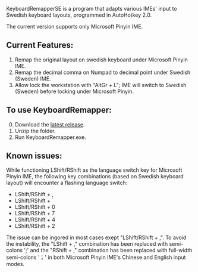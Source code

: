 KeyboardRemapperSE is a program that adapts various IMEs' input to Swedish keyboard layouts, programmed in AutoHotkey 2.0.

The current version supports only Microsoft Pinyin IME.

## Current Features:
1. Remap the original layout on swedish keyboard under Microsoft Pinyin IME.
2. Remap the decimal comma on Numpad to decimal point under Swedish (Sweden) IME.
3. Allow lock the workstation with "AltGr + L"; IME will switch to Swedish (Sweden) before locking under  Microsoft Pinyin.

## To use KeyboardRemapper:
0. Download the [latest release](https://github.com/SinghimL/KBRemapper-chs2swe/releases/download/KBR-CS2SE-V0.2/KBR-Chs2Swe-V0.2-release.zip).
1. Unzip the folder.
2. Run KeyboardRemapper.exe.

## Known issues:

While functioning LShift/RShift as the language switch key for Microsoft Pinyin IME, the following key combinations (based on Swedish keyboard layout) will encounter a flashing language switch:
   * LShift/RShift + ,
   * LShift/RShift + ´
   * LShift/RShift + 0
   * LShift/RShift + 7
   * LShift/RShift + 4
   * LShift/RShift + 2

The issue can be ingored in most cases exept "LShift/RShift + ,". To avoid the instability, the "LShift + ," combination has been replaced with semi-colons ';' and the "RShift + ," combination has been replaced with full-width semi-colons '；' in both Microsoft Pinyin IME's Chinese and English input modes.
